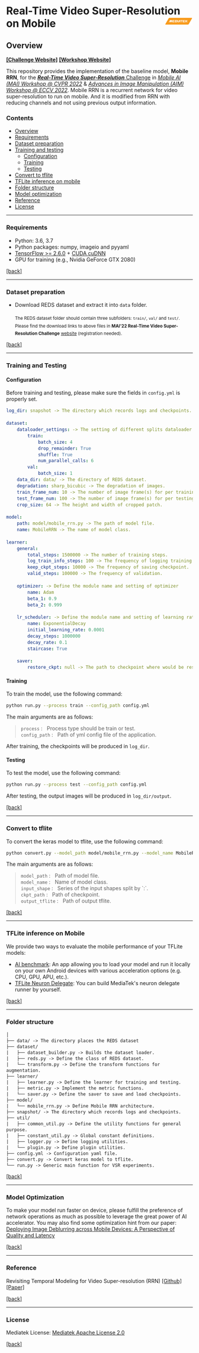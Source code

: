 # Real-Time Video Super-Resolution on Mobile [<img align="right" src="webpage/logo_MTK.png" width="15%">](https://www.mediatek.com/)

## Overview

[**[Challenge Website]**](https://codalab.lisn.upsaclay.fr/competitions/1756) [**[Workshop Website]**](http://ai-benchmark.com/workshops/mai/2022/)

This repository provides the implementation of the baseline model, **Mobile RRN**, for the [***Real-Time Video Super-Resolution*** Challenge](https://codalab.lisn.upsaclay.fr/competitions/1756) in [*Mobile AI (MAI) Workshop @ CVPR 2022*](http://ai-benchmark.com/workshops/mai/2022/) & [*Advances in Image Manipulation (AIM) Workshop @ ECCV 2022*](https://data.vision.ee.ethz.ch/cvl/aim22/). Mobile RRN is a recurrent network for video super-resolution to run on mobile. And it is modified from RRN with reducing channels and not using previous output information.

### Contents

- [Overview](#overview)
- [Requirements](#requirements)
- [Dataset preparation](#dataset-preparation)
- [Training and testing](#training-and-testing)
  - [Configuration](#configuration)
  - [Training](#training)
  - [Testing](#testing)
- [Convert to tflite](#convert-to-tflite)
- [TFLite inference on mobile](#tflite-inference-on-mobile)
- [Folder structure](#folder-structure)
- [Model optimization](#model-optimization)
- [Reference](#reference)
- [License](#license)

---

### Requirements

- Python: 3.6, 3.7
- Python packages: numpy, imageio and pyyaml 
- [TensorFlow >= 2.6.0](https://www.tensorflow.org/install/) + [CUDA cuDNN](https://developer.nvidia.com/cudnn)
- GPU for training (e.g., Nvidia GeForce GTX 2080)

[[back]](#contents)

---

### Dataset preparation

- Download REDS dataset and extract it into `data` folder.

  <sub>The REDS dataset folder should contain three subfolders: `train/`, `val/` and `test/`. </sub>
  <sub>Please find the download links to above files in **MAI'22 Real-Time Video Super-Resolution Challenge** [website](https://codalab.lisn.upsaclay.fr/competitions/1756) (registration needed). </sub>

[[back]](#contents)

---

### Training and Testing

#### Configuration

Before training and testing, please make sure the fields in `config.yml` is properly set.

```yaml
log_dir: snapshot -> The directory which records logs and checkpoints. 

dataset:
    dataloader_settings: -> The setting of different splits dataloader.
        train:
            batch_size: 4
            drop_remainder: True
            shuffle: True
            num_parallel_calls: 6
        val:
            batch_size: 1
    data_dir: data/ -> The directory of REDS dataset.
    degradation: sharp_bicubic -> The degradation of images.
    train_frame_num: 10 -> The number of image frame(s) for per training step.
    test_frame_num: 100 -> The number of image frame(s) for per testing step.
    crop_size: 64 -> The height and width of cropped patch.

model:
    path: model/mobile_rrn.py -> The path of model file.
    name: MobileRRN -> The name of model class.

learner:
    general:
        total_steps: 1500000 -> The number of training steps.
        log_train_info_steps: 100 -> The frequency of logging training info.
        keep_ckpt_steps: 10000 -> The frequency of saving checkpoint.
        valid_steps: 100000 -> The frequency of validation.

    optimizer: -> Define the module name and setting of optimizer
        name: Adam
        beta_1: 0.9
        beta_2: 0.999

    lr_scheduler: -> Define the module name and setting of learning rate scheduler
        name: ExponentialDecay
        initial_learning_rate: 0.0001
        decay_steps: 1000000
        decay_rate: 0.1
        staircase: True

    saver:
        restore_ckpt: null -> The path to checkpoint where would be restored from.
```

#### Training

To train the model, use the following command:

```bash
python run.py --process train --config_path config.yml
```

The main arguments are as follows:

>```process``` : &nbsp; Process type should be train or test.<br/>
>```config_path``` : &nbsp; Path of yml config file of the application.<br/>

After training, the checkpoints will be produced in `log_dir`.

#### Testing

To test the model, use the following command:

```bash
python run.py --process test --config_path config.yml
```

After testing, the output images will be produced in `log_dir/output`.

[[back]](#contents)

---

### Convert to tflite

To convert the keras model to tflite, use the following command:

```bash
python convert.py --model_path model/mobile_rrn.py --model_name MobileRRN --input_shapes 1,320,180,6:1,320,180,64 --ckpt_path snapshot/ckpt-* --output_tflite model.tflite
```

The main arguments are as follows:

>```model_path``` : &nbsp; Path of model file.<br/>
>```model_name``` : &nbsp; Name of model class.<br/>
>```input_shape``` : &nbsp; Series of the input shapes split by \`:\`.<br/>
>```ckpt_path``` : &nbsp; Path of checkpoint.<br/>
>```output_tflite``` : &nbsp; Path of output tflite.<br/>

[[back]](#contents)

---

### TFLite inference on Mobile

We provide two ways to evaluate the mobile performance of your TFLite models:

- [AI benchmark](https://ai-benchmark.com/): An app allowing you to load your model and run it locally on your own Android devices with various acceleration options (e.g. CPU, GPU, APU, etc.).
- [TFLite Neuron Delegate](https://github.com/MediaTek-NeuroPilot/tflite-neuron-delegate): You can build MediaTek's neuron delegate runner by yourself.

[[back]](#contents)

---

### Folder structure

```text
│
├── data/ -> The directory places the REDS dataset
├── dataset/
|   ├── dataset_builder.py -> Builds the dataset loader.
|   ├── reds.py -> Define the class of REDS dataset.
|   └── transform.py -> Define the transform functions for augmentation.
├── learner/
|   ├── learner.py -> Define the learner for training and testing.
|   ├── metric.py -> Implement the metric functions.
|   └── saver.py -> Define the saver to save and load checkpoints.
├── model/
|   └── mobile_rrn.py -> Define Mobile RRN architecture.
├── snapshot/ -> The directory which records logs and checkpoints. 
├── util/
|   ├── common_util.py -> Define the utility functions for general purpose.
|   ├── constant_util.py -> Global constant definitions.
|   ├── logger.py -> Define logging utilities.
|   └── plugin.py -> Define plugin utilities.
├── config.yml -> Configuration yaml file.
├── convert.py -> Convert keras model to tflite.
└── run.py -> Generic main function for VSR experiments.
```

[[back]](#contents)

---

### Model Optimization

To make your model run faster on device, please fulfill the preference of network operations as much as possible to leverage the great power of AI accelerator.
You may also find some optimization hint from our paper: [Deploying Image Deblurring across Mobile Devices: A Perspective of Quality and Latency](https://arxiv.org/abs/2004.12599)

[[back]](#contents)

---

### Reference

Revisiting Temporal Modeling for Video Super-resolution (RRN) [[Github]](https://github.com/junpan19/RRN) [[Paper]](https://arxiv.org/abs/2008.05765)

[[back]](#contents)

---

### License

Mediatek License: [Mediatek Apache License 2.0](LICENSE)

[[back]](#contents)
